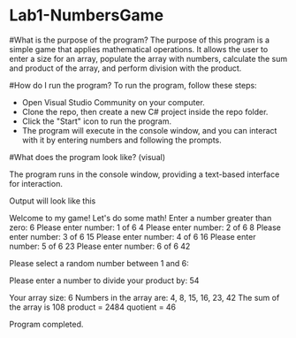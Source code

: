 # Lab1-NumbersGame



#What is the purpose of the program?
The purpose of this program is a simple game that applies mathematical operations. 
It allows the user to enter a size for an array, populate the array with numbers, calculate the sum and product of the array, and perform division with the product.

#How do I run the program?
To run the program, follow these steps:

- Open Visual Studio Community on your computer.
- Clone the repo, then create a new C# project inside the repo folder.
- Click the "Start" icon to run the program.
- The program will execute in the console window, and you can interact with it by entering numbers and following the prompts.


#What does the program look like? (visual)

The program runs in the console window, providing a text-based interface for interaction.

Output will look like this


Welcome to my game! Let's do some math!
Enter a number greater than zero:
6
Please enter number: 1 of 6
4
Please enter number: 2 of 6
8
Please enter number: 3 of 6
15
Please enter number: 4 of 6
16
Please enter number: 5 of 6
23
Please enter number: 6 of 6
42

Please select a random number between 1 and 6:

Please enter a number to divide your product by:
54

Your array size: 6
Numbers in the array are: 4, 8, 15, 16, 23, 42
The sum of the array is 108
 product = 2484
 quotient = 46

Program completed.